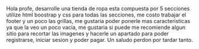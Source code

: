 Hola profe, desarrolle una tienda de ropa esta compuesta por 5 secciones utilize html boostrap y css para todas las secciones, me costo trabajar el footer y un poco las grillas, me gustaria poder ponerle mas caracteristicas ya que la veo un poco vacia, me gustaria si puede me recomiende algun sitio para recortar las imagenes y hacerle un apartado para poder registrarse, iniciar sesion y poder pagar. Un saludo perdon por tardar tanto.